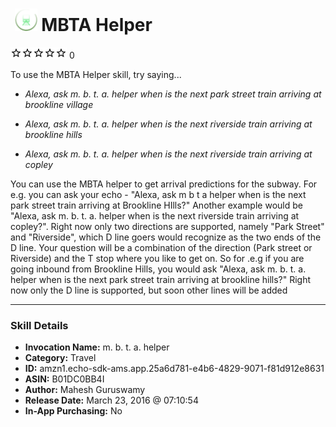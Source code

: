 # &nbsp;<img src="skill_icon" alt="MBTA Helper icon" width="36"> MBTA Helper
![0 stars](../../images/ic_star_border_black_18dp_1x.png)![0 stars](../../images/ic_star_border_black_18dp_1x.png)![0 stars](../../images/ic_star_border_black_18dp_1x.png)![0 stars](../../images/ic_star_border_black_18dp_1x.png)![0 stars](../../images/ic_star_border_black_18dp_1x.png) 0

To use the MBTA Helper skill, try saying...

* *Alexa, ask m. b. t. a. helper when is the next park street train arriving at brookline village*

* *Alexa, ask m. b. t. a. helper when is the next riverside train arriving at brookline hills*

* *Alexa, ask m. b. t. a. helper when is the next riverside train arriving at copley*

You can use the MBTA helper to get arrival predictions for the subway. For e.g. you can ask your echo - "Alexa, ask m b t a  helper when is the next park street train arriving at Brookline HIlls?" Another example would be "Alexa, ask m. b. t. a.  helper when is the next riverside train arriving at copley?". Right now only two directions are supported, namely "Park Street" and "Riverside", which D line goers would recognize as the two ends of the D line. Your question will be a combination of the direction (Park street or Riverside) and the T stop where you like to get on. So for .e.g if you are going inbound from Brookline Hills, you would ask "Alexa, ask m. b. t. a. helper when is the next park street train arriving at brookline hills?"
Right now only the D line is supported, but soon other lines will be added

***

### Skill Details

* **Invocation Name:** m. b. t. a. helper
* **Category:** Travel
* **ID:** amzn1.echo-sdk-ams.app.25a6d781-e4b6-4829-9071-f81d912e8631
* **ASIN:** B01DC0BB4I
* **Author:** Mahesh Guruswamy
* **Release Date:** March 23, 2016 @ 07:10:54
* **In-App Purchasing:** No
